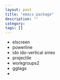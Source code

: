 ```yaml
---
layout: post
title: "emacs package"
description: ""
category: 
tags: []
---
```


* elscreen
* powerline
* ido ido-vertical smex 
* projectile
* workgroups2
* ggtags
*
